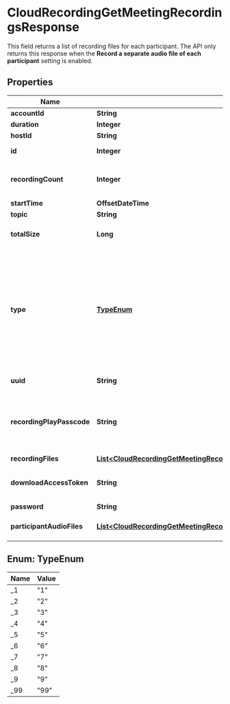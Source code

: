 

# CloudRecordingGetMeetingRecordingsResponse

This field returns a list of recording files for each participant. The API only returns this response when the **Record a separate audio file of each participant** setting is enabled.

## Properties

| Name | Type | Description | Notes |
|------------ | ------------- | ------------- | -------------|
|**accountId** | **String** | The user account&#39;s unique identifier. |  [optional] |
|**duration** | **Integer** | The meeting duration. |  [optional] |
|**hostId** | **String** | The ID of the user set as host of meeting. |  [optional] |
|**id** | **Integer** | The meeting ID, also known as the meeting number. |  [optional] |
|**recordingCount** | **Integer** |  The number of recording files returned in the response of this API call. This includes the &#x60;recording_files&#x60; and  &#x60;participant_audio_files&#x60; files. |  [optional] |
|**startTime** | **OffsetDateTime** | The time when the meeting started. |  [optional] |
|**topic** | **String** | The meeting topic. |  [optional] |
|**totalSize** | **Long** | The recording&#39;s total file size. This includes the &#x60;recording_files&#x60; and &#x60;participant_audio_files&#x60; files. |  [optional] |
|**type** | [**TypeEnum**](#TypeEnum) | The recording&#39;s associated type of meeting or webinar.   If the recording is of a meeting:  * &#x60;1&#x60; - Instant meeting.  * &#x60;2&#x60; - Scheduled meeting.  * &#x60;3&#x60; - A recurring meeting with no fixed time.  * &#x60;4&#x60; - A meeting created via PMI (Personal Meeting ID).  * &#x60;7&#x60; - A [Personal Audio Conference](https://support.zoom.us/hc/en-us/articles/204517069-Getting-Started-with-Personal-Audio-Conference) (PAC).  * &#x60;8&#x60; - Recurring meeting with a fixed time.   If the recording is of a webinar:  * &#x60;5&#x60; - A webinar.  * &#x60;6&#x60; - A recurring webinar without a fixed time  * &#x60;9&#x60; - A recurring webinar with a fixed time.  If the recording is **not** from a meeting or webinar:   * &#x60;99&#x60; - A recording uploaded via the [**Recordings**](https://zoom.us/recording) interface on the Zoom Web Portal. |  [optional] |
|**uuid** | **String** | The unique meeting identifier. Each instance of the meeting has its own UUID. |  [optional] |
|**recordingPlayPasscode** | **String** | The cloud recording&#39;s passcode to be used in the URL. Directly splice this recording&#39;s passcode in &#x60;play_url&#x60; or &#x60;share_url&#x60; with &#x60;?pwd&#x3D;&#x60; to access and play. Example: &#39;https://zoom.us/rec/share/_**************?pwd&#x3D;yNYIS408EJygs7rE5vVsJwXIz4-VW7MH&#39;. |  [optional] |
|**recordingFiles** | [**List&lt;CloudRecordingGetMeetingRecordingsResponseRecordingFilesInner&gt;**](CloudRecordingGetMeetingRecordingsResponseRecordingFilesInner.md) | The list of recording file. |  [optional] |
|**downloadAccessToken** | **String** | The JWT token to download the meeting&#39;s recording. This response only returns if the &#x60;download_access_token&#x60; is included in the &#x60;include_fields&#x60; query parameter. |  [optional] |
|**password** | **String** | The cloud recording&#39;s passcode. |  [optional] |
|**participantAudioFiles** | [**List&lt;CloudRecordingGetMeetingRecordingsResponseParticipantAudioFilesInner&gt;**](CloudRecordingGetMeetingRecordingsResponseParticipantAudioFilesInner.md) | A list of recording files. The API only returns this response when the **Record a separate audio file of each participant** setting is enabled. |  [optional] |



## Enum: TypeEnum

| Name | Value |
|---- | -----|
| _1 | &quot;1&quot; |
| _2 | &quot;2&quot; |
| _3 | &quot;3&quot; |
| _4 | &quot;4&quot; |
| _5 | &quot;5&quot; |
| _6 | &quot;6&quot; |
| _7 | &quot;7&quot; |
| _8 | &quot;8&quot; |
| _9 | &quot;9&quot; |
| _99 | &quot;99&quot; |



